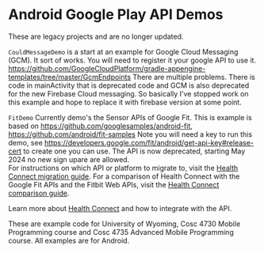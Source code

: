 # Android Google Play API Demos

These are legacy projects and are no longer updated.

`CouldMessageDemo` is a start at an example for Google Cloud Messaging (GCM).  It sort of works.  You will need to register it your google API to use it. https://github.com/GoogleCloudPlatform/gradle-appengine-templates/tree/master/GcmEndpoints  There are multiple problems.  There is code in mainActivity that is deprecated code and GCM is also deprecated for the new Firebase Cloud messaging.  So basically I've stopped work on this example and hope to replace it with firebase version at some point.


`FitDemo` Currently demo's the Sensor APIs of Google Fit. This is example is based on https://github.com/googlesamples/android-fit, https://github.com/android/fit-samples   Note you will need a key to run this demo, see https://developers.google.com/fit/android/get-api-key#release-cert to create one you can use.  The API is now deprecated, starting May 2024 no new sign upare are allowed.   
For instructions on which API or platform to migrate to, visit the [Health Connect migration guide](https://developer.android.com/guide/health-and-fitness/health-connect-guidelines/migrate/migration-guide). For a comparison of Health Connect with the Google Fit APIs and the Fitbit Web APIs, visit the [Health Connect comparison guide](https://developer.android.com/guide/health-and-fitness/health-connect-guidelines/migrate/comparison-guide).

Learn more about [Health Connect](https://developer.android.com/guide/health-and-fitness/health-connect) and how to integrate with the API.
 

These are example code for University of Wyoming, Cosc 4730 Mobile Programming course and Cosc 4735 Advanced Mobile Programming course.
All examples are for Android.

